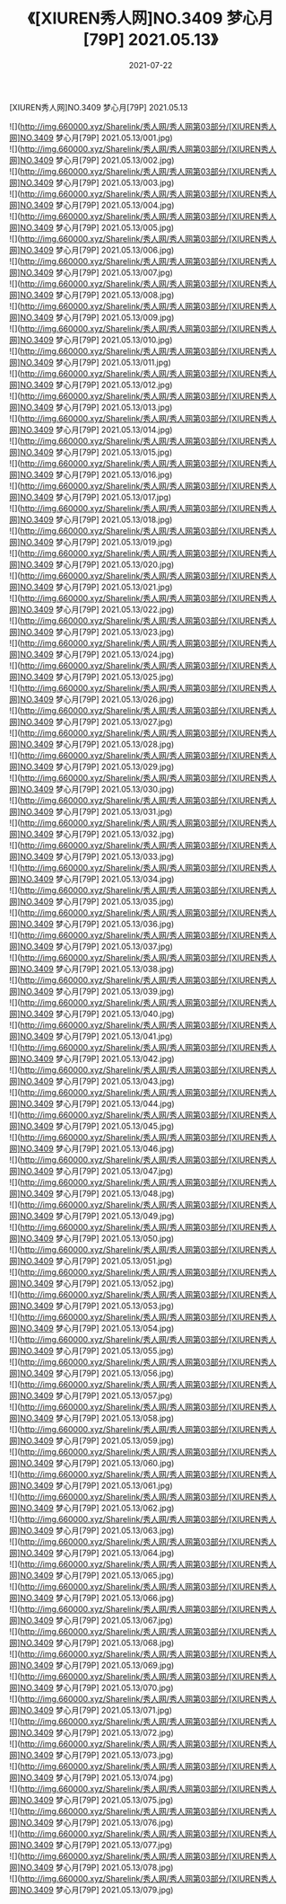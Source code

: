 ﻿---
layout: post
title:  《[XIUREN秀人网]NO.3409 梦心月[79P] 2021.05.13》
date:   2021-07-22
img: http://img.660000.xyz/Sharelink/秀人网/秀人网第03部分/[XIUREN秀人网]NO.3409 梦心月[79P] 2021.05.13/000.jpg
categories: [美女, 清纯, 唯美]
---

[XIUREN秀人网]NO.3409 梦心月[79P] 2021.05.13

  ![](http://img.660000.xyz/Sharelink/秀人网/秀人网第03部分/[XIUREN秀人网]NO.3409 梦心月[79P] 2021.05.13/001.jpg) <br> ![](http://img.660000.xyz/Sharelink/秀人网/秀人网第03部分/[XIUREN秀人网]NO.3409 梦心月[79P] 2021.05.13/002.jpg) <br> ![](http://img.660000.xyz/Sharelink/秀人网/秀人网第03部分/[XIUREN秀人网]NO.3409 梦心月[79P] 2021.05.13/003.jpg) <br> ![](http://img.660000.xyz/Sharelink/秀人网/秀人网第03部分/[XIUREN秀人网]NO.3409 梦心月[79P] 2021.05.13/004.jpg) <br> ![](http://img.660000.xyz/Sharelink/秀人网/秀人网第03部分/[XIUREN秀人网]NO.3409 梦心月[79P] 2021.05.13/005.jpg) <br> ![](http://img.660000.xyz/Sharelink/秀人网/秀人网第03部分/[XIUREN秀人网]NO.3409 梦心月[79P] 2021.05.13/006.jpg) <br> ![](http://img.660000.xyz/Sharelink/秀人网/秀人网第03部分/[XIUREN秀人网]NO.3409 梦心月[79P] 2021.05.13/007.jpg) <br> ![](http://img.660000.xyz/Sharelink/秀人网/秀人网第03部分/[XIUREN秀人网]NO.3409 梦心月[79P] 2021.05.13/008.jpg) <br> ![](http://img.660000.xyz/Sharelink/秀人网/秀人网第03部分/[XIUREN秀人网]NO.3409 梦心月[79P] 2021.05.13/009.jpg) <br> ![](http://img.660000.xyz/Sharelink/秀人网/秀人网第03部分/[XIUREN秀人网]NO.3409 梦心月[79P] 2021.05.13/010.jpg) <br> ![](http://img.660000.xyz/Sharelink/秀人网/秀人网第03部分/[XIUREN秀人网]NO.3409 梦心月[79P] 2021.05.13/011.jpg) <br> ![](http://img.660000.xyz/Sharelink/秀人网/秀人网第03部分/[XIUREN秀人网]NO.3409 梦心月[79P] 2021.05.13/012.jpg) <br> ![](http://img.660000.xyz/Sharelink/秀人网/秀人网第03部分/[XIUREN秀人网]NO.3409 梦心月[79P] 2021.05.13/013.jpg) <br> ![](http://img.660000.xyz/Sharelink/秀人网/秀人网第03部分/[XIUREN秀人网]NO.3409 梦心月[79P] 2021.05.13/014.jpg) <br> ![](http://img.660000.xyz/Sharelink/秀人网/秀人网第03部分/[XIUREN秀人网]NO.3409 梦心月[79P] 2021.05.13/015.jpg) <br> ![](http://img.660000.xyz/Sharelink/秀人网/秀人网第03部分/[XIUREN秀人网]NO.3409 梦心月[79P] 2021.05.13/016.jpg) <br> ![](http://img.660000.xyz/Sharelink/秀人网/秀人网第03部分/[XIUREN秀人网]NO.3409 梦心月[79P] 2021.05.13/017.jpg) <br> ![](http://img.660000.xyz/Sharelink/秀人网/秀人网第03部分/[XIUREN秀人网]NO.3409 梦心月[79P] 2021.05.13/018.jpg) <br> ![](http://img.660000.xyz/Sharelink/秀人网/秀人网第03部分/[XIUREN秀人网]NO.3409 梦心月[79P] 2021.05.13/019.jpg) <br> ![](http://img.660000.xyz/Sharelink/秀人网/秀人网第03部分/[XIUREN秀人网]NO.3409 梦心月[79P] 2021.05.13/020.jpg) <br> ![](http://img.660000.xyz/Sharelink/秀人网/秀人网第03部分/[XIUREN秀人网]NO.3409 梦心月[79P] 2021.05.13/021.jpg) <br> ![](http://img.660000.xyz/Sharelink/秀人网/秀人网第03部分/[XIUREN秀人网]NO.3409 梦心月[79P] 2021.05.13/022.jpg) <br> ![](http://img.660000.xyz/Sharelink/秀人网/秀人网第03部分/[XIUREN秀人网]NO.3409 梦心月[79P] 2021.05.13/023.jpg) <br> ![](http://img.660000.xyz/Sharelink/秀人网/秀人网第03部分/[XIUREN秀人网]NO.3409 梦心月[79P] 2021.05.13/024.jpg) <br> ![](http://img.660000.xyz/Sharelink/秀人网/秀人网第03部分/[XIUREN秀人网]NO.3409 梦心月[79P] 2021.05.13/025.jpg) <br> ![](http://img.660000.xyz/Sharelink/秀人网/秀人网第03部分/[XIUREN秀人网]NO.3409 梦心月[79P] 2021.05.13/026.jpg) <br> ![](http://img.660000.xyz/Sharelink/秀人网/秀人网第03部分/[XIUREN秀人网]NO.3409 梦心月[79P] 2021.05.13/027.jpg) <br> ![](http://img.660000.xyz/Sharelink/秀人网/秀人网第03部分/[XIUREN秀人网]NO.3409 梦心月[79P] 2021.05.13/028.jpg) <br> ![](http://img.660000.xyz/Sharelink/秀人网/秀人网第03部分/[XIUREN秀人网]NO.3409 梦心月[79P] 2021.05.13/029.jpg) <br> ![](http://img.660000.xyz/Sharelink/秀人网/秀人网第03部分/[XIUREN秀人网]NO.3409 梦心月[79P] 2021.05.13/030.jpg) <br> ![](http://img.660000.xyz/Sharelink/秀人网/秀人网第03部分/[XIUREN秀人网]NO.3409 梦心月[79P] 2021.05.13/031.jpg) <br> ![](http://img.660000.xyz/Sharelink/秀人网/秀人网第03部分/[XIUREN秀人网]NO.3409 梦心月[79P] 2021.05.13/032.jpg) <br> ![](http://img.660000.xyz/Sharelink/秀人网/秀人网第03部分/[XIUREN秀人网]NO.3409 梦心月[79P] 2021.05.13/033.jpg) <br> ![](http://img.660000.xyz/Sharelink/秀人网/秀人网第03部分/[XIUREN秀人网]NO.3409 梦心月[79P] 2021.05.13/034.jpg) <br> ![](http://img.660000.xyz/Sharelink/秀人网/秀人网第03部分/[XIUREN秀人网]NO.3409 梦心月[79P] 2021.05.13/035.jpg) <br> ![](http://img.660000.xyz/Sharelink/秀人网/秀人网第03部分/[XIUREN秀人网]NO.3409 梦心月[79P] 2021.05.13/036.jpg) <br> ![](http://img.660000.xyz/Sharelink/秀人网/秀人网第03部分/[XIUREN秀人网]NO.3409 梦心月[79P] 2021.05.13/037.jpg) <br> ![](http://img.660000.xyz/Sharelink/秀人网/秀人网第03部分/[XIUREN秀人网]NO.3409 梦心月[79P] 2021.05.13/038.jpg) <br> ![](http://img.660000.xyz/Sharelink/秀人网/秀人网第03部分/[XIUREN秀人网]NO.3409 梦心月[79P] 2021.05.13/039.jpg) <br> ![](http://img.660000.xyz/Sharelink/秀人网/秀人网第03部分/[XIUREN秀人网]NO.3409 梦心月[79P] 2021.05.13/040.jpg) <br> ![](http://img.660000.xyz/Sharelink/秀人网/秀人网第03部分/[XIUREN秀人网]NO.3409 梦心月[79P] 2021.05.13/041.jpg) <br> ![](http://img.660000.xyz/Sharelink/秀人网/秀人网第03部分/[XIUREN秀人网]NO.3409 梦心月[79P] 2021.05.13/042.jpg) <br> ![](http://img.660000.xyz/Sharelink/秀人网/秀人网第03部分/[XIUREN秀人网]NO.3409 梦心月[79P] 2021.05.13/043.jpg) <br> ![](http://img.660000.xyz/Sharelink/秀人网/秀人网第03部分/[XIUREN秀人网]NO.3409 梦心月[79P] 2021.05.13/044.jpg) <br> ![](http://img.660000.xyz/Sharelink/秀人网/秀人网第03部分/[XIUREN秀人网]NO.3409 梦心月[79P] 2021.05.13/045.jpg) <br> ![](http://img.660000.xyz/Sharelink/秀人网/秀人网第03部分/[XIUREN秀人网]NO.3409 梦心月[79P] 2021.05.13/046.jpg) <br> ![](http://img.660000.xyz/Sharelink/秀人网/秀人网第03部分/[XIUREN秀人网]NO.3409 梦心月[79P] 2021.05.13/047.jpg) <br> ![](http://img.660000.xyz/Sharelink/秀人网/秀人网第03部分/[XIUREN秀人网]NO.3409 梦心月[79P] 2021.05.13/048.jpg) <br> ![](http://img.660000.xyz/Sharelink/秀人网/秀人网第03部分/[XIUREN秀人网]NO.3409 梦心月[79P] 2021.05.13/049.jpg) <br> ![](http://img.660000.xyz/Sharelink/秀人网/秀人网第03部分/[XIUREN秀人网]NO.3409 梦心月[79P] 2021.05.13/050.jpg) <br> ![](http://img.660000.xyz/Sharelink/秀人网/秀人网第03部分/[XIUREN秀人网]NO.3409 梦心月[79P] 2021.05.13/051.jpg) <br> ![](http://img.660000.xyz/Sharelink/秀人网/秀人网第03部分/[XIUREN秀人网]NO.3409 梦心月[79P] 2021.05.13/052.jpg) <br> ![](http://img.660000.xyz/Sharelink/秀人网/秀人网第03部分/[XIUREN秀人网]NO.3409 梦心月[79P] 2021.05.13/053.jpg) <br> ![](http://img.660000.xyz/Sharelink/秀人网/秀人网第03部分/[XIUREN秀人网]NO.3409 梦心月[79P] 2021.05.13/054.jpg) <br> ![](http://img.660000.xyz/Sharelink/秀人网/秀人网第03部分/[XIUREN秀人网]NO.3409 梦心月[79P] 2021.05.13/055.jpg) <br> ![](http://img.660000.xyz/Sharelink/秀人网/秀人网第03部分/[XIUREN秀人网]NO.3409 梦心月[79P] 2021.05.13/056.jpg) <br> ![](http://img.660000.xyz/Sharelink/秀人网/秀人网第03部分/[XIUREN秀人网]NO.3409 梦心月[79P] 2021.05.13/057.jpg) <br> ![](http://img.660000.xyz/Sharelink/秀人网/秀人网第03部分/[XIUREN秀人网]NO.3409 梦心月[79P] 2021.05.13/058.jpg) <br> ![](http://img.660000.xyz/Sharelink/秀人网/秀人网第03部分/[XIUREN秀人网]NO.3409 梦心月[79P] 2021.05.13/059.jpg) <br> ![](http://img.660000.xyz/Sharelink/秀人网/秀人网第03部分/[XIUREN秀人网]NO.3409 梦心月[79P] 2021.05.13/060.jpg) <br> ![](http://img.660000.xyz/Sharelink/秀人网/秀人网第03部分/[XIUREN秀人网]NO.3409 梦心月[79P] 2021.05.13/061.jpg) <br> ![](http://img.660000.xyz/Sharelink/秀人网/秀人网第03部分/[XIUREN秀人网]NO.3409 梦心月[79P] 2021.05.13/062.jpg) <br> ![](http://img.660000.xyz/Sharelink/秀人网/秀人网第03部分/[XIUREN秀人网]NO.3409 梦心月[79P] 2021.05.13/063.jpg) <br> ![](http://img.660000.xyz/Sharelink/秀人网/秀人网第03部分/[XIUREN秀人网]NO.3409 梦心月[79P] 2021.05.13/064.jpg) <br> ![](http://img.660000.xyz/Sharelink/秀人网/秀人网第03部分/[XIUREN秀人网]NO.3409 梦心月[79P] 2021.05.13/065.jpg) <br> ![](http://img.660000.xyz/Sharelink/秀人网/秀人网第03部分/[XIUREN秀人网]NO.3409 梦心月[79P] 2021.05.13/066.jpg) <br> ![](http://img.660000.xyz/Sharelink/秀人网/秀人网第03部分/[XIUREN秀人网]NO.3409 梦心月[79P] 2021.05.13/067.jpg) <br> ![](http://img.660000.xyz/Sharelink/秀人网/秀人网第03部分/[XIUREN秀人网]NO.3409 梦心月[79P] 2021.05.13/068.jpg) <br> ![](http://img.660000.xyz/Sharelink/秀人网/秀人网第03部分/[XIUREN秀人网]NO.3409 梦心月[79P] 2021.05.13/069.jpg) <br> ![](http://img.660000.xyz/Sharelink/秀人网/秀人网第03部分/[XIUREN秀人网]NO.3409 梦心月[79P] 2021.05.13/070.jpg) <br> ![](http://img.660000.xyz/Sharelink/秀人网/秀人网第03部分/[XIUREN秀人网]NO.3409 梦心月[79P] 2021.05.13/071.jpg) <br> ![](http://img.660000.xyz/Sharelink/秀人网/秀人网第03部分/[XIUREN秀人网]NO.3409 梦心月[79P] 2021.05.13/072.jpg) <br> ![](http://img.660000.xyz/Sharelink/秀人网/秀人网第03部分/[XIUREN秀人网]NO.3409 梦心月[79P] 2021.05.13/073.jpg) <br> ![](http://img.660000.xyz/Sharelink/秀人网/秀人网第03部分/[XIUREN秀人网]NO.3409 梦心月[79P] 2021.05.13/074.jpg) <br> ![](http://img.660000.xyz/Sharelink/秀人网/秀人网第03部分/[XIUREN秀人网]NO.3409 梦心月[79P] 2021.05.13/075.jpg) <br> ![](http://img.660000.xyz/Sharelink/秀人网/秀人网第03部分/[XIUREN秀人网]NO.3409 梦心月[79P] 2021.05.13/076.jpg) <br> ![](http://img.660000.xyz/Sharelink/秀人网/秀人网第03部分/[XIUREN秀人网]NO.3409 梦心月[79P] 2021.05.13/077.jpg) <br> ![](http://img.660000.xyz/Sharelink/秀人网/秀人网第03部分/[XIUREN秀人网]NO.3409 梦心月[79P] 2021.05.13/078.jpg) <br> ![](http://img.660000.xyz/Sharelink/秀人网/秀人网第03部分/[XIUREN秀人网]NO.3409 梦心月[79P] 2021.05.13/079.jpg) <br>